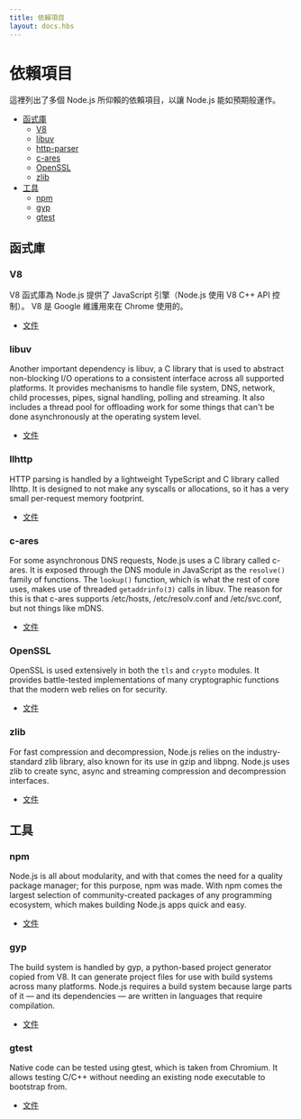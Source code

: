 ```yaml
---
title: 依賴項目
layout: docs.hbs
---
```


# 依賴項目

這裡列出了多個 Node.js 所仰賴的依賴項目，以讓 Node.js 能如預期般運作。

* [函式庫](#libraries)
  * [V8](#v8)
  * [libuv](#libuv)
  * [http-parser](#http-parser)
  * [c-ares](#c-ares)
  * [OpenSSL](#openssl)
  * [zlib](#zlib)
* [工具](#tools)
  * [npm](#npm)
  * [gyp](#gyp)
  * [gtest](#gtest)

<!--
  FOR TRANSLATORS: [11.21.19]
    如原標題連結是 [XXX](#XXX) 而要翻譯標題時，
    請將標題改成 <a id='XXX'>XXX 的翻譯</a> 形式，
    否則錨點會跑掉。

    例如：有個標題叫「## Libraries」並有個連結至此標題的連結：
          [Libraries](#libraries)

          要將「Libraries」翻譯成「函式庫」，
          則請將標題改成以下形式：

          ## <a id='libraries'>函式庫</a>

          而連結翻成這樣：[函式庫](#libraries)
                                   ~~~~~~~~~~
                                   後方連結_不需_變更
-->

## <a id='libraries'>函式庫</a>

### V8

V8 函式庫為 Node.js 提供了 JavaScript 引擎（Node.js 使用 V8 C++ API 控制）。
V8 是 Google 維護用來在 Chrome 使用的。

* [文件](https://v8docs.nodesource.com/)

### libuv

Another important dependency is libuv, a C library that is used to abstract
non-blocking I/O operations to a consistent interface across all supported
platforms. It provides mechanisms to handle file system, DNS, network, child
processes, pipes, signal handling, polling and streaming. It also includes a
thread pool for offloading work for some things that can't be done
asynchronously at the operating system level.

* [文件](http://docs.libuv.org/)

### llhttp

HTTP parsing is handled by a lightweight TypeScript and C library called llhttp.
It is designed to not make any syscalls or allocations, so it has a very small
per-request memory footprint.

* [文件](https://github.com/joyent/http-parser/)

### c-ares

For some asynchronous DNS requests, Node.js uses a C library called c-ares.
It is exposed through the DNS module in JavaScript as the `resolve()` family of
functions. The `lookup()` function, which is what the rest of core uses, makes
use of threaded `getaddrinfo(3)` calls in libuv. The reason for this is that
c-ares supports /etc/hosts, /etc/resolv.conf and /etc/svc.conf, but not things
like mDNS.

* [文件](https://c-ares.haxx.se/docs.html)

### OpenSSL

OpenSSL is used extensively in both the `tls` and `crypto` modules. It provides
battle-tested implementations of many cryptographic functions that the modern
web relies on for security.

* [文件](https://www.openssl.org/docs/)

### zlib

For fast compression and decompression, Node.js relies on the industry-standard
zlib library, also known for its use in gzip and libpng. Node.js uses zlib to
create sync, async and streaming compression and decompression interfaces.

* [文件](https://www.zlib.net/manual.html)

## <a id='tools'>工具</a>

### npm

Node.js is all about modularity, and with that comes the need for a quality
package manager; for this purpose, npm was made. With npm comes the largest
selection of community-created packages of any programming ecosystem,
which makes building Node.js apps quick and easy.

* [文件](https://docs.npmjs.com/)

### gyp

The build system is handled by gyp, a python-based project generator copied
from V8. It can generate project files for use with build systems across many
platforms. Node.js requires a build system because large parts of it — and its
dependencies — are written in languages that require compilation.

* [文件](https://gyp.gsrc.io/docs/UserDocumentation.md)

### gtest

Native code can be tested using gtest, which is taken from Chromium. It allows
testing C/C++ without needing an existing node executable to bootstrap from.

* [文件](https://code.google.com/p/googletest/wiki/V1_7_Documentation)
